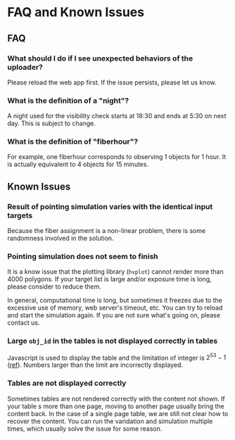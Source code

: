 # FAQ and Known Issues


## FAQ

### What should I do if I see unexpected behaviors of the uploader?

Please reload the web app first. If the issue persists, please let us know.

### What is the definition of a "night"?

A night used for the visibility check starts at 18:30 and ends at 5:30 on next day.
This is subject to change.

### What is the definition of "fiberhour"?

For example, one fiberhour corresponds to observing 1 objects for 1 hour.
It is actually equivalent to 4 objects for 15 minutes.

## Known Issues

### Result of pointing simulation varies with the identical input targets

Because the fiber assignment is a non-linear problem, there is some randomness involved in the solution.


### Pointing simulation does not seem to finish

It is a know issue that the plotting library (`hvplot`) cannot render more than 4000 polygons.
If your target list is large and/or exposure time is long, please consider to reduce them.

In general, computational time is long, but sometimes it freezes due to the excessive use of memory, web server's timeout, etc.
You can try to reload and start the simulation again.  If you are not sure what's going on, please contact us.

### Large `obj_id` in the tables is not displayed correctly in tables

Javascript is used to display the table and the limitation of integer is $2^{53}-1$ ([ref](https://developer.mozilla.org/en-US/docs/Web/JavaScript/Reference/Global_Objects/Number/MAX_SAFE_INTEGER)). Numbers larger than the limit are incorrectly displayed.

### Tables are not displayed correctly

Sometimes tables are not rendered correctly with the content not shown. If your table s more than one page, moving to another page usually bring the content back.
In the case of a single page table, we are still not clear how to recover the content. You can run the varidation and simulation multiple times, which usually solve the issue for some reason.